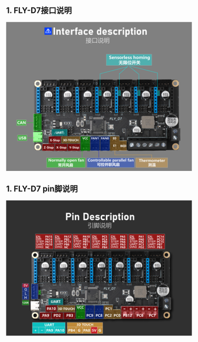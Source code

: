 ## 1. FLY-D7接口说明

<img src="../../images/boards/fly_d7/interface.png" alt="interface" style="zoom:70%;" />

## 1. FLY-D7 pin脚说明

![pin](../../images/boards/fly_d7/pin.png)
